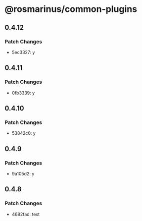 # @rosmarinus/common-plugins

## 0.4.12

### Patch Changes

- 5ec3327: y

## 0.4.11

### Patch Changes

- 0fb3339: y

## 0.4.10

### Patch Changes

- 53842c0: y

## 0.4.9

### Patch Changes

- 9a105d2: y

## 0.4.8

### Patch Changes

- 4682fad: test
